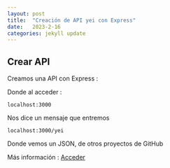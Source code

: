 ```yaml
---
layout: post
title:  "Creación de API yei con Express"
date:   2023-2-16
categories: jekyll update
---
```


## Crear API

Creamos una API con Express :

Donde al acceder  :
~~~~
localhost:3000
~~~~

Nos dice un mensaje que entremos
~~~~
localhost:3000/yei
~~~~
Donde vemos un JSON, de otros proyectos de GitHub


Más información : <a href="https://github.com/TripleYei/api_express">Acceder</a>




